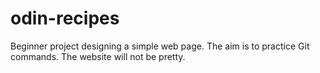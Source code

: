 # odin-recipes
Beginner project designing a simple web page. The aim is to practice Git commands. The website will not be pretty. 